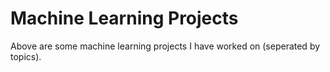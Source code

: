 # Machine Learning Projects

Above are some machine learning projects I have worked on (seperated by topics).
